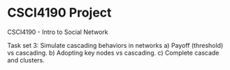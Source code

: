 # CSCI4190 Project
CSCI4190 - Intro to Social Network

Task set 3: Simulate cascading behaviors in networks
a) Payoff (threshold) vs cascading.
b) Adopting key nodes vs cascading.
c) Complete cascade and clusters.
